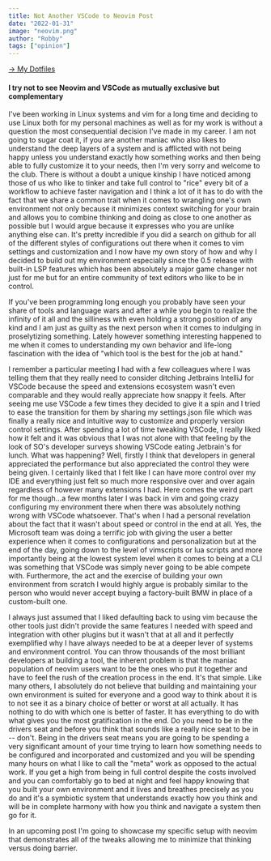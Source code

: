 ```yaml
---
title: Not Another VSCode to Neovim Post
date: "2022-01-31"
image: "neovim.png"
author: "Robby"
tags: ["opinion"]
---
```


[$\rightarrow$ My Dotfiles](https://github.com/robbyki/Dotfiles)

#### I try not to see Neovim and VSCode as mutually exclusive but complementary

I've been working in Linux systems and vim for a long time and deciding to use
Linux both for my personal machines as well as for my work is without a question
the most consequential decision I've made in my career. I am not going to sugar
coat it, if you are another maniac who also likes to understand the deep layers
of a system and is afflicted with not being happy unless you understand exactly
how something works and then being able to fully customize it to your needs,
then I'm very sorry and welcome to the club. There is without a doubt a unique
kinship I have noticed among those of us who like to tinker and take full
control to "rice" every bit of a workflow to achieve faster navigation and I
think a lot of it has to do with the fact that we share a common trait when it
comes to wrangling one's own environment not only because it minimizes context
switching for your brain and allows you to combine thinking and doing as close
to one another as possible but I would argue because it expresses who you are
unlike anything else can. It's pretty incredible if you did a search on github
for all of the different styles of configurations out there when it comes to vim
settings and customization and I now have my own story of how and why I decided
to build out my environment especially since the 0.5 release with built-in LSP
features which has been absolutely a major game changer not just for me but for
an entire community of text editors who like to be in control.

If you've been programming long enough you probably have seen your share of tools
and language wars and after a while you begin to realize the infinity of it all
and the silliness with even holding a strong position of any kind and I am just
as guilty as the next person when it comes to indulging in proselytizing
something. Lately however something interesting happened to me when it comes to
understanding my own behavior and life-long fascination with the idea of "which
tool is the best for the job at hand." 

I remember a particular meeting I had with a few colleagues where I was telling
them that they really need to consider ditching Jetbrains IntelliJ for VSCode
because the speed and extensions ecosystem wasn't even comparable and they would
really appreciate how snappy it feels. After seeing me use VSCode a few times
they decided to give it a spin and I tried to ease the transition for them by
sharing my settings.json file which was finally a really nice and intuitive
way to customize and properly version control settings. After spending a lot of
time tweaking VSCode, I really liked how it felt and it was obvious that I was
not alone with that feeling by the look of SO's developer surveys showing
VSCode eating Jetbrain's for lunch. What was happening? Well, firstly I think
that developers in general appreciated the performance but also appreciated the
control they were being given. I certainly liked that I felt like I can have
more control over my IDE and everything just felt so much more responsive over
and over again regardless of however many extensions I had. Here comes the weird
part for me though...a few months later I was back in vim and going crazy
configuring my environment there when there was absolutely nothing wrong with
VSCode whatsoever. That's when I had a personal revelation about the fact that
it wasn't about speed or control in the end at all. Yes, the Microsoft team was
doing a terrific job with giving the user a better experience when it comes to
configurations and personalization but at the end of the day, going down to the
level of vimscripts or lua scripts and more importantly being at the lowest
system level when it comes to being at a CLI was something that VSCode was
simply never going to be able compete with. Furthermore, the act and the
exercise of building your own environment from scratch I would highly argue is
probably similar to the person who would never accept buying a factory-built BMW
in place of a custom-built one.

I always just assumed that I liked defaulting back to using vim because the
other tools just didn't provide the same features I needed with speed and
integration with other plugins but it wasn't that at all and it perfectly
exemplified why I have always needed to be at a deeper lever of systems and
environment control. You can throw thousands of the most brilliant developers at
building a tool, the inherent problem is that the maniac population of neovim
users want to be the ones who put it together and have to feel the rush of the
creation process in the end. It's that simple. Like many others, I absolutely do
not believe that building and maintaining your own environment is suited for
everyone and a good way to think about it is to not see it as a binary choice of
better or worst at all actually. It has nothing to do with which one is better
of faster. It has everything to do with what gives you the most gratification in
the end. Do you need to be in the drivers seat and before you think that sounds
like a really nice seat to be in -- don't. Being in the drivers seat means you
are going to be spending a very significant amount of your time trying to learn
how something needs to be configured and incorporated and customized and you
will be spending many hours on what I like to call the "meta" work as opposed to
the actual work. If you get a high from being in full control despite the costs
involved and you can comfortably go to bed at night and feel happy knowing that
you built your own environment and it lives and breathes precisely as you do and
it's a symbiotic system that understands exactly how you think and will be in
complete harmony with how you think and navigate a system then go for it.

In an upcoming post I'm going to showcase my specific setup with neovim that
demonstrates all of the tweaks allowing me to minimize that thinking versus
doing barrier. 
